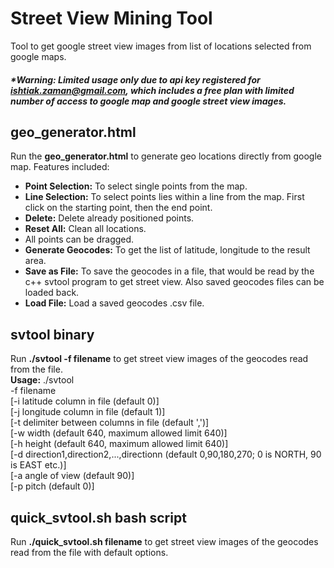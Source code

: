 # Street View Mining Tool

Tool to get google street view images from list of locations selected from google maps.


##### \*Warning: Limited usage only due to api key registered for ishtiak.zaman@gmail.com, which includes a free plan with limited number of access to google map and google street view images.

## geo_generator.html
Run the **geo_generator.html** to generate geo locations directly from google map. Features included:
* **Point Selection:** To select single points from the map.
* **Line Selection:** To select points lies within a line from the map. First click on the starting point, then the end point.
* **Delete:** Delete already positioned points.
* **Reset All:** Clean all locations.
* All points can be dragged.
* **Generate Geocodes:** To get the list of latitude, longitude to the result area.
* **Save as File:** To save the geocodes in a file, that would be read by the c++ svtool program to get street view. Also saved geocodes files can be loaded back.
* **Load File:** Load a saved geocodes .csv file.
 

## svtool binary
Run **./svtool -f filename** to get street view images of the geocodes read from the file.<br/>
**Usage:** ./svtool<br/>
-f filename<br/>
[-i latitude column in file (default 0)]<br/>
[-j longitude column in file (default 1)]<br/>
[-t delimiter between columns in file (default ',')]<br/>
[-w width (default 640, maximum allowed limit 640)]<br/>
[-h height (default 640, maximum allowed limit 640)]<br/>
[-d direction1,direction2,...,directionn (default 0,90,180,270; 0 is NORTH, 90 is EAST etc.)]<br/>
[-a angle of view (default 90)]<br/>
[-p pitch (default 0)]<br/>

## quick_svtool.sh bash script
Run **./quick_svtool.sh filename** to get street view images of the geocodes read from the file with default options.<br/>
